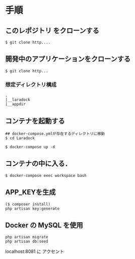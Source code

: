# 手順

## このレポジトリ をクローンする

```
$ git clone http....
```

## 開発中のアプリケーションをクローンする

```
$ git clone http...
```

### 想定ディレクトリ構成

```
.
|__laradock
|__appdir
```

## コンテナを起動する

```
## docker-compose.ymlが存在するディレクトリに移動
$ cd Laradock
```

```
$ docker-compose up -d
```

## コンテナの中に入る．

```
$ docker-compose exec workspace bash
```

## APP_KEYを生成

```
($ composer install)
php artisan key:generate
```

## Docker の MySQL を使用

```
php artisan migrate
php artisan db:seed
```

localhost:8081 に アクセント
